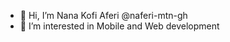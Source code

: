 - 👋 Hi, I’m Nana Kofi Aferi @naferi-mtn-gh
- 👀 I’m interested in Mobile and Web development 

<!---
naferi-mtn-gh/naferi-mtn-gh is a ✨ special ✨ repository because its `README.md` (this file) appears on your GitHub profile.
You can click the Preview link to take a look at your changes.
--->
